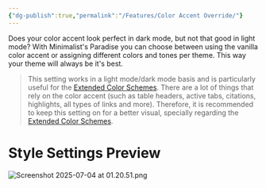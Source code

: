 ```yaml
---
{"dg-publish":true,"permalink":"/Features/Color Accent Override/"}
---
```


Does your color accent look perfect in dark mode, but not that good in light mode? With Minimalist's Paradise you can choose between using the vanilla color accent or assigning different colors and tones per theme. This way your theme will always be it's best.

> This setting works in a light mode/dark mode basis and is particularly useful for the [Extended Color Schemes](Extended%20Color%20Schemes.md). There are a lot of things that rely on the color accent (such as table headers, active tabs, citations, highlights, all types of links and more). Therefore, it is recommended to keep this setting on for a better visual, specially regarding the [Extended Color Schemes](Extended%20Color%20Schemes.md).
# Style Settings Preview
![Screenshot 2025-07-04 at 01.20.51.png](/img/user/system/attachments/Screenshot%202025-07-04%20at%2001.20.51.png)